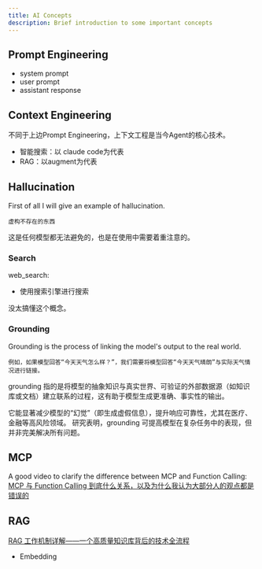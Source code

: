 ```yaml
---
title: AI Concepts
description: Brief introduction to some important concepts
---
```




## Prompt Engineering

- system prompt
- user prompt
- assistant response

## Context Engineering

不同于上边Prompt Engineering，上下文工程是当今Agent的核心技术。

- 智能搜索：以 claude code为代表
- RAG：以augment为代表

## Hallucination

First of all I will give an example of hallucination.

```
虚构不存在的东西
```

这是任何模型都无法避免的，也是在使用中需要着重注意的。

### Search

web_search:
- 使用搜索引擎进行搜索

没太搞懂这个概念。

### Grounding

Grounding is the process of linking the model's output to the real world.

```
例如，如果模型回答“今天天气怎么样？”，我们需要将模型回答“今天天气晴朗”与实际天气情况进行链接。
```

grounding 指的是将模型的抽象知识与真实世界、可验证的外部数据源（如知识库或文档）建立联系的过程，这有助于模型生成更准确、事实性的输出。

它能显著减少模型的“幻觉”（即生成虚假信息），提升响应可靠性，尤其在医疗、金融等高风险领域。 研究表明，grounding 可提高模型在复杂任务中的表现，但并非完美解决所有问题。

## MCP

A good video to clarify the difference between MCP and Function Calling: [MCP 与 Function Calling 到底什么关系，以及为什么我认为大部分人的观点都是错误的](https://www.bilibili.com/video/BV15YJTzkENC/?share_source=copy_web&vd_source=b0665997e327e80accab2d35772a5a00)

## RAG

[RAG 工作机制详解——一个高质量知识库背后的技术全流程](https://www.bilibili.com/video/BV1JLN2z4EZQ/?share_source=copy_web&vd_source=b0665997e327e80accab2d35772a5a00)
- Embedding
